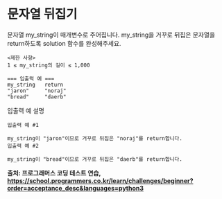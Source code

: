 # 문자열 뒤집기 

<p>
문자열 my_string이 매개변수로 주어집니다. my_string을 거꾸로 뒤집은 문자열을 return하도록 solution 함수를 완성해주세요.
</p>

```
<제한 사항>
1 ≤ my_string의 길이 ≤ 1,000

=== 입출력 예 ===
my_string	return
"jaron"		"noraj"
"bread"		"daerb"
```

<p>입출력 예 설명</p>

```
입출력 예 #1

my_string이 "jaron"이므로 거꾸로 뒤집은 "noraj"를 return합니다.
입출력 예 #2

my_string이 "bread"이므로 거꾸로 뒤집은 "daerb"를 return합니다.
```

<strong> 출처: 프로그래머스 코딩 테스트 연습, https://school.programmers.co.kr/learn/challenges/beginner?order=acceptance_desc&languages=python3</strong>
